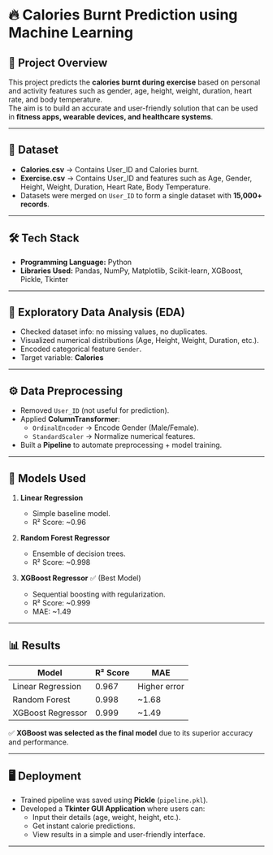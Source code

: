 # 🔥 Calories Burnt Prediction using Machine Learning

## 📌 Project Overview
This project predicts the **calories burnt during exercise** based on personal and activity features such as gender, age, height, weight, duration, heart rate, and body temperature.  
The aim is to build an accurate and user-friendly solution that can be used in **fitness apps, wearable devices, and healthcare systems**.

---

## 📂 Dataset
- **Calories.csv** → Contains User_ID and Calories burnt.  
- **Exercise.csv** → Contains User_ID and features such as Age, Gender, Height, Weight, Duration, Heart Rate, Body Temperature.  
- Datasets were merged on `User_ID` to form a single dataset with **15,000+ records**.

---

## 🛠️ Tech Stack
- **Programming Language:** Python  
- **Libraries Used:** Pandas, NumPy, Matplotlib, Scikit-learn, XGBoost, Pickle, Tkinter  

---

## 🔎 Exploratory Data Analysis (EDA)
- Checked dataset info: no missing values, no duplicates.  
- Visualized numerical distributions (Age, Height, Weight, Duration, etc.).  
- Encoded categorical feature `Gender`.  
- Target variable: **Calories**  

---

## ⚙️ Data Preprocessing
- Removed `User_ID` (not useful for prediction).  
- Applied **ColumnTransformer**:  
  - `OrdinalEncoder` → Encode Gender (Male/Female).  
  - `StandardScaler` → Normalize numerical features.  
- Built a **Pipeline** to automate preprocessing + model training.

---

## 🤖 Models Used
1. **Linear Regression**  
   - Simple baseline model.  
   - R² Score: ~0.96  

2. **Random Forest Regressor**  
   - Ensemble of decision trees.  
   - R² Score: ~0.998  

3. **XGBoost Regressor** ✅ (Best Model)  
   - Sequential boosting with regularization.  
   - R² Score: ~0.999  
   - MAE: ~1.49  

---

## 📊 Results
| Model              | R² Score | MAE   |
|--------------------|----------|-------|
| Linear Regression  | 0.967    | Higher error |
| Random Forest      | 0.998    | ~1.68 |
| XGBoost Regressor  | 0.999    | ~1.49 |

✅ **XGBoost was selected as the final model** due to its superior accuracy and performance.

---

## 🖥️ Deployment
- Trained pipeline was saved using **Pickle** (`pipeline.pkl`).  
- Developed a **Tkinter GUI Application** where users can:  
  - Input their details (age, weight, height, etc.).  
  - Get instant calorie predictions.  
  - View results in a simple and user-friendly interface.

---

